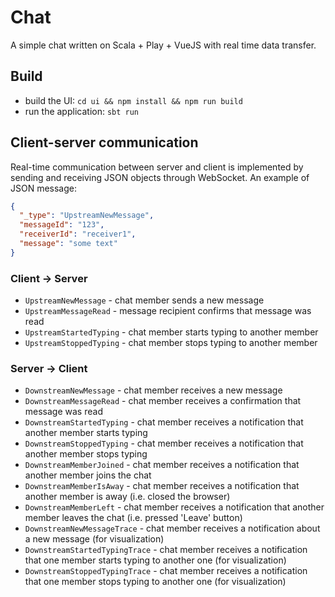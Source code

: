# Chat

A simple chat written on Scala + Play + VueJS with real time data transfer.

## Build

* build the UI: `cd ui && npm install && npm run build`
* run the application: `sbt run`

## Client-server communication

Real-time communication between server and client is implemented by sending and receiving JSON objects through WebSocket.
An example of JSON message:
```json
{ 
  "_type": "UpstreamNewMessage",
  "messageId": "123",
  "receiverId": "receiver1",
  "message": "some text"
}
```

### Client -> Server

* `UpstreamNewMessage` - chat member sends a new message
* `UpstreamMessageRead` - message recipient confirms that message was read
* `UpstreamStartedTyping` - chat member starts typing to another member
* `UpstreamStoppedTyping` - chat member stops typing to another member

### Server -> Client

* `DownstreamNewMessage` - chat member receives a new message
* `DownstreamMessageRead` - chat member receives a confirmation that message was read
* `DownstreamStartedTyping` - chat member receives a notification that another member starts typing
* `DownstreamStoppedTyping` - chat member receives a notification that another member stops typing
* `DownstreamMemberJoined` - chat member receives a notification that another member joins the chat
* `DownstreamMemberIsAway` - chat member receives a notification that another member is away (i.e. closed the browser)
* `DownstreamMemberLeft` - chat member receives a notification that another member leaves the chat (i.e. pressed 'Leave' button)
* `DownstreamNewMessageTrace` - chat member receives a notification about a new message (for visualization)
* `DownstreamStartedTypingTrace` - chat member receives a notification that one member starts typing to another one (for visualization)
* `DownstreamStoppedTypingTrace` - chat member receives a notification that one member stops typing to another one (for visualization)
